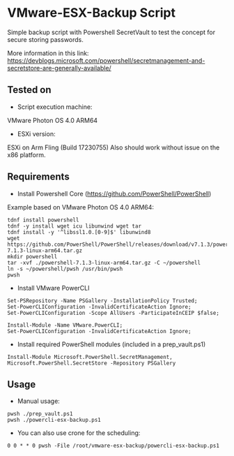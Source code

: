 # VMware-ESX-Backup Script

Simple backup script with Powershell SecretVault to test the concept for secure storing passwords.

More information in this link: https://devblogs.microsoft.com/powershell/secretmanagement-and-secretstore-are-generally-available/ 

## Tested on

* Script execution machine:

VMware Photon OS 4.0 ARM64

* ESXi version:

ESXi on Arm Fling (Build 17230755)
Also should work without issue on the x86 platform. 

## Requirements

* Install Powershell Core (https://github.com/PowerShell/PowerShell)

Example based on VMware Photon OS 4.0 ARM64:

```
tdnf install powershell
tdnf -y install wget icu libunwind wget tar
tdnf install -y '^libssl1.0.[0-9]$' libunwind8
wget https://github.com/PowerShell/PowerShell/releases/download/v7.1.3/powershell-7.1.3-linux-arm64.tar.gz
mkdir powershell
tar -xvf ./powershell-7.1.3-linux-arm64.tar.gz -C ~/powershell
ln -s ~/powershell/pwsh /usr/bin/pwsh
pwsh
```

* Install VMware PowerCLI

```
Set-PSRepository -Name PSGallery -InstallationPolicy Trusted;
Set-PowerCLIConfiguration -InvalidCertificateAction Ignore;
Set-PowerCLIConfiguration -Scope AllUsers -ParticipateInCEIP $false;

Install-Module -Name VMware.PowerCLI;
Set-PowerCLIConfiguration -InvalidCertificateAction Ignore;
```

* Install required PowerShell modules (included in a prep_vault.ps1)

```
Install-Module Microsoft.PowerShell.SecretManagement, Microsoft.PowerShell.SecretStore -Repository PSGallery
```

## Usage

* Manual usage:

```
pwsh ./prep_vault.ps1
pwsh ./powercli-esx-backup.ps1
```

* You can also use crone for the scheduling:

```
0 0 * * 0 pwsh -File /root/vmware-esx-backup/powercli-esx-backup.ps1
```
